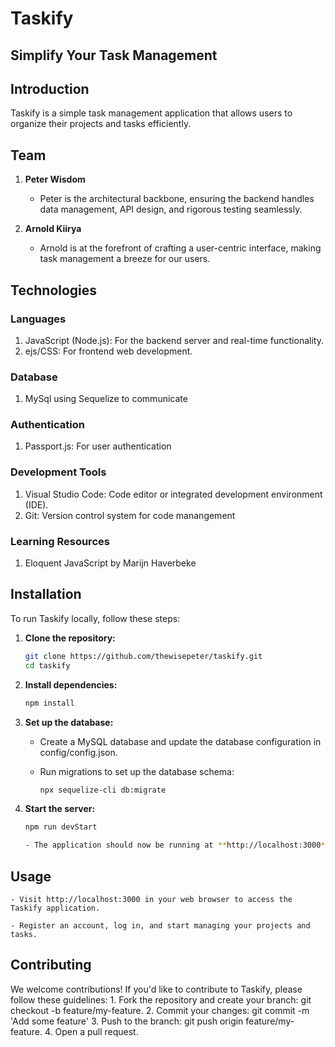 # Taskify
## Simplify Your Task Management


## Introduction

Taskify is a simple task management application that allows users to organize their projects and tasks efficiently.

## Team
1. **Peter Wisdom**

    - Peter is the architectural backbone, ensuring the backend handles data management, API design, and rigorous testing seamlessly.

2. **Arnold Kiirya**

    - Arnold is at the forefront of crafting a user-centric interface, making task management a breeze for our users.

## Technologies 

### Languages
1. JavaScript (Node.js): For the backend server and real-time functionality.
2. ejs/CSS: For frontend web development.

### Database
1. MySql using Sequelize to communicate

### Authentication
1. Passport.js: For user authentication

### Development Tools
1. Visual Studio Code: Code editor or integrated development environment (IDE).
2. Git: Version control system for code manangement

### Learning Resources
1. Eloquent JavaScript by Marijn Haverbeke

## Installation

To run Taskify locally, follow these steps:

1. **Clone the repository:**

   ```bash
   git clone https://github.com/thewisepeter/taskify.git
   cd taskify

2. **Install dependencies:**

   ```bash
   npm install

3. **Set up the database:**
    - Create a MySQL database and update the database configuration in config/config.json.
    - Run migrations to set up the database schema:
    
        ```bash
        npx sequelize-cli db:migrate

4. **Start the server:**
    ```bash
    npm run devStart

    - The application should now be running at **http://localhost:3000**

## Usage
    - Visit http://localhost:3000 in your web browser to access the Taskify application.

    - Register an account, log in, and start managing your projects and tasks.

## Contributing

We welcome contributions! If you'd like to contribute to Taskify, please follow these guidelines:
    1. Fork the repository and create your branch: git checkout -b feature/my-feature.
    2. Commit your changes: git commit -m 'Add some feature'
    3. Push to the branch: git push origin feature/my-feature.
    4. Open a pull request.
